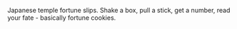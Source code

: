 Japanese temple fortune slips. Shake a box, pull a stick, get a number, read your fate - basically fortune cookies.
